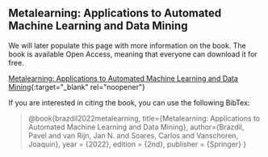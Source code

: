 ## Metalearning: Applications to Automated Machine Learning and Data Mining

We will later populate this page with more information on the book. The book is available Open Access, meaning that everyone can download it for free. 

[Metalearning: Applications to Automated Machine Learning and Data Mining](https://link.springer.com/book/10.1007/978-3-030-67024-5){:target="_blank" rel="noopener"}

If you are interested in citing the book, you can use the following BibTex:


> @book{brazdil2022metalearning,
>   title={Metalearning: Applications to Automated Machine Learning and Data Mining},
>   author={Brazdil, Pavel and van Rijn, Jan N. and Soares, Carlos and Vanschoren, Joaquin},
>   year = {2022},
>   edition = {2nd},
>   publisher = {Springer}
> }

